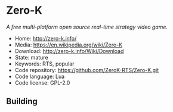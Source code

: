 # Zero-K

_A free multi-platform open source real-time strategy video game._

- Home: http://zero-k.info/
- Media: https://en.wikipedia.org/wiki/Zero-K
- Download: http://zero-k.info/Wiki/Download
- State: mature
- Keywords: RTS, popular
- Code repository: https://github.com/ZeroK-RTS/Zero-K.git
- Code language: Lua
- Code license: GPL-2.0

## Building


